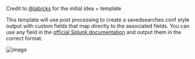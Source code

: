 Credit to [@jabrcks](https://github.com/jabrcks) for the initial idea + template

This template will use post processing to create a savedsearches.conf style output with custom fields that map directly to the associated fields. You can use any field in the [official Splunk documentation](https://docs.splunk.com/Documentation/Splunk/9.3.0/Admin/Savedsearchesconf) and output them in the correct format.


![image](https://github.com/user-attachments/assets/1dcb16f8-e170-4f64-9bdf-fd852d741d4e)
